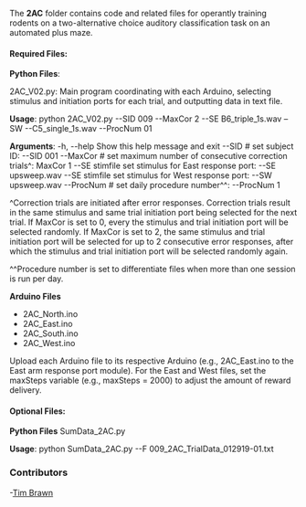 The **2AC** folder contains code and related files for operantly training rodents on a two-alternative choice auditory classification task on an automated plus maze. 

#### Required Files:
**Python Files**: 

2AC_V02.py: Main program coordinating with each Arduino, selecting stimulus and initiation ports for each trial, and outputting data in text file.

**Usage**: python 2AC_V02.py --SID 009 --MaxCor 2 --SE B6_triple_1s.wav –SW --C5_single_1s.wav --ProcNum 01

**Arguments**:
-h, --help 			Show this help message and exit
--SID #			set subject ID: --SID 001
--MaxCor #			set maximum number of consecutive correction trials^: MaxCor 1
--SE stimfile			set stimulus for East response port: --SE upsweep.wav
--SE stimfile			set stimulus for West response port: --SW upsweep.wav
--ProcNum #			set daily procedure number^^: --ProcNum 1

^Correction trials are initiated after error responses. Correction trials result in the same stimulus and same trial initiation port being selected for the next trial. If MaxCor is set to 0, every the stimulus and trial initiation port will be selected randomly.  If MaxCor is set to 2, the same stimulus and trial initiation port will be selected for up to 2 consecutive error responses, after which the stimulus and trial initiation port will be selected randomly again.  

^^Procedure number is set to differentiate files when more than one session is run per day.

**Arduino Files**

- 2AC_North.ino
- 2AC_East.ino
- 2AC_South.ino
- 2AC_West.ino

Upload each Arduino file to its respective Arduino (e.g., 2AC_East.ino to the East arm response port module).  For the East and West files, set the maxSteps variable (e.g., maxSteps = 2000) to adjust the amount of reward delivery.

#### Optional Files:
**Python Files**
SumData_2AC.py 

**Usage**: python SumData_2AC.py --F 009_2AC_TrialData_012919-01.txt

### Contributors
-[Tim Brawn](http://www.mit.edu/people/tpbrawn/index.html)
